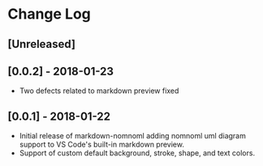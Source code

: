 # Change Log

<!-- Check [Keep a Changelog](http://keepachangelog.com/) for recommendations on how to structure this file. -->

## [Unreleased]

## [0.0.2] - 2018-01-23

  * Two defects related to markdown preview fixed

## [0.0.1] - 2018-01-22

  * Initial release of markdown-nomnoml adding nomnoml uml diagram support to VS Code's built-in markdown preview.
  * Support of custom default background, stroke, shape, and text colors.